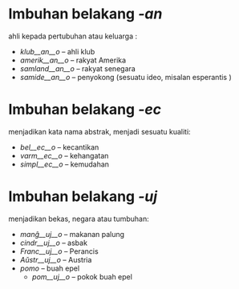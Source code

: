 # Imbuhan belakang *-an*

ahli kepada pertubuhan atau keluarga :

- *klub__an__o*    – ahli klub
- *amerik__an__o*  – rakyat Amerika
- *samland__an__o* – rakyat senegara
- *samide__an__o*  – penyokong (sesuatu ideo, misalan esperantis )
 

# Imbuhan belakang *-ec*

menjadikan kata nama abstrak, menjadi sesuatu kualiti:

- *bel__ec__o*   – kecantikan
- *varm__ec__o*  – kehangatan
- *simpl__ec__o* – kemudahan
 

# Imbuhan belakang *-uj*

menjadikan bekas, negara atau tumbuhan:

- *manĝ__uj__o*  – makanan palung
- *cindr__uj__o* – asbak
- *Franc__uj__o* – Perancis
- *Aŭstr__uj__o* – Austria
- *pomo*   – buah epel
	- *pom__uj__o*   – pokok buah epel
